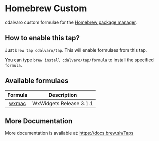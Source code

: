 # Homebrew Custom

cdalvaro custom formulae for the [Homebrew package manager](https://brew.sh).

## How to enable this tap?

Just `brew tap cdalvaro/tap`. This will enable formulaes from this tap.

You can type `brew install cdalvaro/tap/formula` to install the specified `formula`.

## Available formulaes

|Formula|Description|
|:-----:|:---------:|
|[wxmac](Formula/wxmac.rb)| WxWidgets Release 3.1.1|

## More Documentation

More documentation is available at: https://docs.brew.sh/Taps

